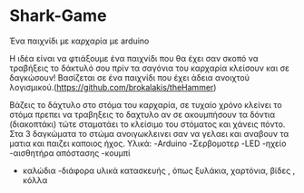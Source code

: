 # Shark-Game
Ένα παιχνίδι με καρχαρία με arduino

Η ιδέα είναι να φτιάξουμε ένα παιχνίδι που θα έχει σαν σκοπό να τραβήξεις το δάκτυλό σου πρίν τα σαγόνια του καρχαρία κλείσουν και σε δαγκώσουν! Βασίζεται σε ένα παιχνίδι που έχει άδεια ανοιχτού λογισμικού.(https://github.com/brokalakis/theHammer)

Βάζεις το δάχτυλο στο στόμα του καρχαρία, 
σε τυχαίο χρόνο κλείνει το στόμα
πρεπει να τραβηξεις το δαχτυλο
αν σε ακουμπήσουν τα δόντια (διακοπτάκι) τώτε σταματάει το κλείσιμο του στόματος και χάνεις πόντο. 
Στα 3 δαγκώματα το στώμα ανοιγωκλεινει σαν να γελαει και αναβουν τα ματια και παιζει καποιος ήχος.
Υλικά: 
-Arduino
-Σερβομοτερ
-LED
-ηχείο
-αισθητήρα απόστασης
-κουμπί
- καλώδια
-διάφορα υλικά κατασκευής , όπως ξυλάκια, χαρτόνια, βίδες , κόλλα
